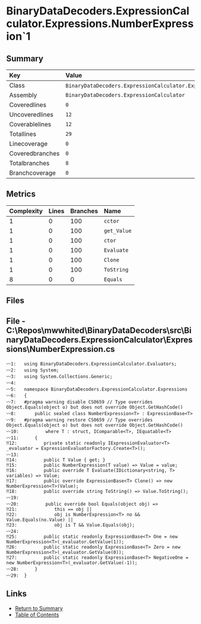 ﻿# BinaryDataDecoders.ExpressionCalculator.Expressions.NumberExpression`1

## Summary

| Key             | Value                                                                    |
| :-------------- | :----------------------------------------------------------------------- |
| Class           | `BinaryDataDecoders.ExpressionCalculator.Expressions.NumberExpression`1` |
| Assembly        | `BinaryDataDecoders.ExpressionCalculator`                                |
| Coveredlines    | `0`                                                                      |
| Uncoveredlines  | `12`                                                                     |
| Coverablelines  | `12`                                                                     |
| Totallines      | `29`                                                                     |
| Linecoverage    | `0`                                                                      |
| Coveredbranches | `0`                                                                      |
| Totalbranches   | `8`                                                                      |
| Branchcoverage  | `0`                                                                      |

## Metrics

| Complexity | Lines | Branches | Name        |
| :--------- | :---- | :------- | :---------- |
| 1          | 0     | 100      | `cctor`     |
| 1          | 0     | 100      | `get_Value` |
| 1          | 0     | 100      | `ctor`      |
| 1          | 0     | 100      | `Evaluate`  |
| 1          | 0     | 100      | `Clone`     |
| 1          | 0     | 100      | `ToString`  |
| 8          | 0     | 0        | `Equals`    |

## Files

## File - C:\Repos\mwwhited\BinaryDataDecoders\src\BinaryDataDecoders.ExpressionCalculator\Expressions\NumberExpression.cs

```CSharp
〰1:   using BinaryDataDecoders.ExpressionCalculator.Evaluators;
〰2:   using System;
〰3:   using System.Collections.Generic;
〰4:   
〰5:   namespace BinaryDataDecoders.ExpressionCalculator.Expressions
〰6:   {
〰7:   #pragma warning disable CS0659 // Type overrides Object.Equals(object o) but does not override Object.GetHashCode()
〰8:       public sealed class NumberExpression<T> : ExpressionBase<T>
〰9:   #pragma warning restore CS0659 // Type overrides Object.Equals(object o) but does not override Object.GetHashCode()
〰10:          where T : struct, IComparable<T>, IEquatable<T>
〰11:      {
‼12:          private static readonly IExpressionEvaluator<T> _evaluator = ExpressionEvaluatorFactory.Create<T>();
〰13:  
‼14:          public T Value { get; }
‼15:          public NumberExpression(T value) => Value = value;
‼16:          public override T Evaluate(IDictionary<string, T> variables) => Value;
‼17:          public override ExpressionBase<T> Clone() => new NumberExpression<T>(Value);
‼18:          public override string ToString() => Value.ToString();
〰19:  
〰20:          public override bool Equals(object obj) =>
‼21:              this == obj ||
‼22:              obj is NumberExpression<T> no && Value.Equals(no.Value) ||
‼23:              obj is T && Value.Equals(obj);
〰24:  
‼25:          public static readonly ExpressionBase<T> One = new NumberExpression<T>(_evaluator.GetValue(1));
‼26:          public static readonly ExpressionBase<T> Zero = new NumberExpression<T>(_evaluator.GetValue(0));
‼27:          public static readonly ExpressionBase<T> NegativeOne = new NumberExpression<T>(_evaluator.GetValue(-1));
〰28:      }
〰29:  }
```

## Links

* [Return to Summary](Summary.md)
* [Table of Contents](../TOC.md)

